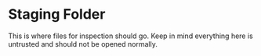 # Staging Folder
This is where files for inspection should go. Keep in mind everything here is untrusted and should not be opened normally.